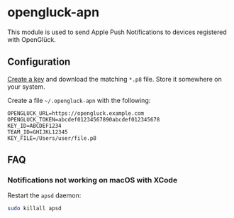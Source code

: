 # opengluck-apn

This module is used to send Apple Push Notifications to devices registered with OpenGlück.

## Configuration

[Create a key](https://developer.apple.com/account/resources/authkeys/list) and
download the matching `*.p8` file. Store it somewhere on your system.

Create a file `~/.opengluck-apn` with the following:

```
OPENGLUCK_URL=https://opengluck.example.com
OPENGLUCK_TOKEN=abcdef01234567890abcdef012345678
KEY_ID=ABCDEF1234
TEAM_ID=GHIJKL12345
KEY_FILE=/Users/user/file.p8
```

## FAQ

### Notifications not working on macOS with XCode

Restart the `apsd` daemon:

```bash
sudo killall apsd
```
